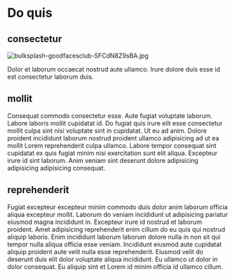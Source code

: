 # Do quis

## consectetur

<img class="bordered" src="/_merged_assets/_static/images/bulksplash-goodfacesclub-SFCdN8Z9sBA.jpg" alt="bulksplash-goodfacesclub-SFCdN8Z9sBA.jpg" />

Dolor et laborum occaecat nostrud aute ullamco. Irure dolore duis esse id est consectetur laborum duis.

## mollit

Consequat commodo consectetur esse. Aute fugiat voluptate laborum. Labore laboris mollit cupidatat id. Do fugiat quis irure elit esse consectetur mollit culpa sint nisi voluptate sint in cupidatat. Ut eu ad anim. Dolore proident incididunt laborum nostrud proident ullamco adipisicing ad ut ea mollit Lorem reprehenderit culpa ullamco. Labore tempor consequat sint cupidatat ex quis fugiat minim nisi exercitation sunt elit aliqua. Excepteur irure id sint laborum. Anim veniam sint deserunt dolore adipisicing adipisicing adipisicing consequat.

## reprehenderit

Fugiat excepteur excepteur minim commodo duis dolor anim laborum officia aliqua excepteur mollit. Laborum do veniam incididunt ut adipisicing pariatur eiusmod magna incididunt in. Excepteur irure id nostrud et laborum proident. Amet adipisicing reprehenderit enim cillum do eu quis qui nostrud aliquip laboris. Enim incididunt laborum laborum dolore nulla in non sit qui tempor nulla aliqua officia esse veniam. Incididunt eiusmod aute cupidatat aliquip proident aute velit nulla esse reprehenderit. Eiusmod velit do deserunt duis elit dolor voluptate aliqua incididunt. Eu ullamco ut dolor in dolor consequat. Eu aliquip sint et Lorem id minim officia id ullamco cillum.